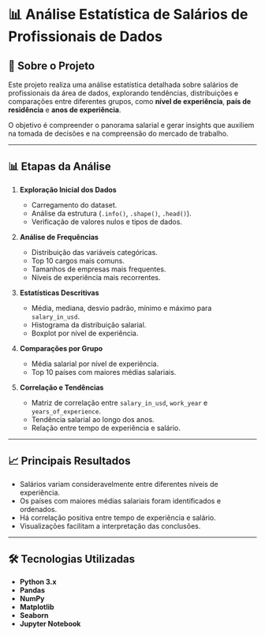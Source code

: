# 📊 Análise Estatística de Salários de Profissionais de Dados

## 📌 Sobre o Projeto
Este projeto realiza uma análise estatística detalhada sobre salários de profissionais da área de dados, explorando tendências, distribuições e comparações entre diferentes grupos, como **nível de experiência**, **país de residência** e **anos de experiência**.

O objetivo é compreender o panorama salarial e gerar insights que auxiliem na tomada de decisões e na compreensão do mercado de trabalho.

---

## 📊 Etapas da Análise
1. **Exploração Inicial dos Dados**
   - Carregamento do dataset.
   - Análise da estrutura (`.info()`, `.shape()`, `.head()`).
   - Verificação de valores nulos e tipos de dados.

2. **Análise de Frequências**
   - Distribuição das variáveis categóricas.
   - Top 10 cargos mais comuns.
   - Tamanhos de empresas mais frequentes.
   - Níveis de experiência mais recorrentes.

3. **Estatísticas Descritivas**
   - Média, mediana, desvio padrão, mínimo e máximo para `salary_in_usd`.
   - Histograma da distribuição salarial.
   - Boxplot por nível de experiência.

4. **Comparações por Grupo**
   - Média salarial por nível de experiência.
   - Top 10 países com maiores médias salariais.

5. **Correlação e Tendências**
   - Matriz de correlação entre `salary_in_usd`, `work_year` e `years_of_experience`.
   - Tendência salarial ao longo dos anos.
   - Relação entre tempo de experiência e salário.

---

## 📈 Principais Resultados
- Salários variam consideravelmente entre diferentes níveis de experiência.
- Os países com maiores médias salariais foram identificados e ordenados.
- Há correlação positiva entre tempo de experiência e salário.
- Visualizações facilitam a interpretação das conclusões.

---

## 🛠 Tecnologias Utilizadas
- **Python 3.x**
- **Pandas**
- **NumPy**
- **Matplotlib**
- **Seaborn**
- **Jupyter Notebook**


